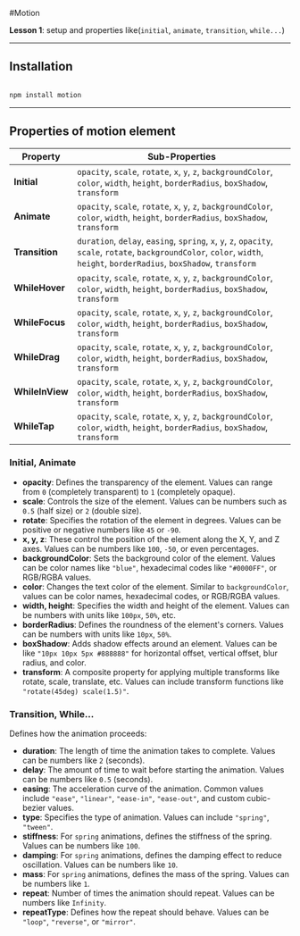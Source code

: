 #Motion

**Lesson 1**: setup and properties like(`initial`, `animate`, `transition`, `while...`) 


<hr>

## **Installation** 
```bash

npm install motion

```

<hr>

## **Properties of motion element**

| Property      | Sub-Properties                                                                                                      |
|---------------|---------------------------------------------------------------------------------------------------------------------|
| **Initial**   | `opacity`, `scale`, `rotate`, `x`, `y`, `z`, `backgroundColor`, `color`, `width`, `height`, `borderRadius`, `boxShadow`, `transform` |
| **Animate**   | `opacity`, `scale`, `rotate`, `x`, `y`, `z`, `backgroundColor`, `color`, `width`, `height`, `borderRadius`, `boxShadow`, `transform` |
| **Transition**| `duration`, `delay`, `easing`, `spring`, `x`, `y`, `z`, `opacity`, `scale`, `rotate`, `backgroundColor`, `color`, `width`, `height`, `borderRadius`, `boxShadow`, `transform` |
| **WhileHover**| `opacity`, `scale`, `rotate`, `x`, `y`, `z`, `backgroundColor`, `color`, `width`, `height`, `borderRadius`, `boxShadow`, `transform` |
| **WhileFocus**| `opacity`, `scale`, `rotate`, `x`, `y`, `z`, `backgroundColor`, `color`, `width`, `height`, `borderRadius`, `boxShadow`, `transform` |
| **WhileDrag** | `opacity`, `scale`, `rotate`, `x`, `y`, `z`, `backgroundColor`, `color`, `width`, `height`, `borderRadius`, `boxShadow`, `transform` |
| **WhileInView**| `opacity`, `scale`, `rotate`, `x`, `y`, `z`, `backgroundColor`, `color`, `width`, `height`, `borderRadius`, `boxShadow`, `transform` |
| **WhileTap**  | `opacity`, `scale`, `rotate`, `x`, `y`, `z`, `backgroundColor`, `color`, `width`, `height`, `borderRadius`, `boxShadow`, `transform` |



### Initial, Animate
- **opacity**: Defines the transparency of the element. Values can range from `0` (completely transparent) to `1` (completely opaque).
- **scale**: Controls the size of the element. Values can be numbers such as `0.5` (half size) or `2` (double size).
- **rotate**: Specifies the rotation of the element in degrees. Values can be positive or negative numbers like `45` or `-90`.
- **x, y, z**: These control the position of the element along the X, Y, and Z axes. Values can be numbers like `100`, `-50`, or even percentages.
- **backgroundColor**: Sets the background color of the element. Values can be color names like `"blue"`, hexadecimal codes like `"#0000FF"`, or RGB/RGBA values.
- **color**: Changes the text color of the element. Similar to `backgroundColor`, values can be color names, hexadecimal codes, or RGB/RGBA values.
- **width, height**: Specifies the width and height of the element. Values can be numbers with units like `100px`, `50%`, etc.
- **borderRadius**: Defines the roundness of the element's corners. Values can be numbers with units like `10px`, `50%`.
- **boxShadow**: Adds shadow effects around an element. Values can be like `"10px 10px 5px #888888"` for horizontal offset, vertical offset, blur radius, and color.
- **transform**: A composite property for applying multiple transforms like rotate, scale, translate, etc. Values can include transform functions like `"rotate(45deg) scale(1.5)"`.



### Transition, While...
Defines how the animation proceeds:
- **duration**: The length of time the animation takes to complete. Values can be numbers like `2` (seconds).
- **delay**: The amount of time to wait before starting the animation. Values can be numbers like `0.5` (seconds).
- **easing**: The acceleration curve of the animation. Common values include `"ease"`, `"linear"`, `"ease-in"`, `"ease-out"`, and custom cubic-bezier values.
- **type**: Specifies the type of animation. Values can include `"spring"`, `"tween"`.
- **stiffness**: For `spring` animations, defines the stiffness of the spring. Values can be numbers like `100`.
- **damping**: For `spring` animations, defines the damping effect to reduce oscillation. Values can be numbers like `10`.
- **mass**: For `spring` animations, defines the mass of the spring. Values can be numbers like `1`.
- **repeat**: Number of times the animation should repeat. Values can be numbers like `Infinity`.
- **repeatType**: Defines how the repeat should behave. Values can be `"loop"`, `"reverse"`, or `"mirror"`.
